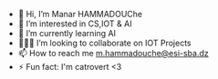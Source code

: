 - 👋 Hi, I’m Manar HAMMADOUChe
- 👀 I’m interested in CS,IOT & AI
- 🌱 I’m currently learning AI
- 👩🏻‍💻 I’m looking to collaborate on IOT Projects
- 📫 How to reach me m.hammadouche@esi-sba.dz
- ⚡ Fun fact: I'm catrovert <3

<!---
Gizmo-coding/Gizmo-coding is a ✨ special ✨ repository because its `README.md` (this file) appears on your GitHub profile.
You can click the Preview link to take a look at your changes.
--->
